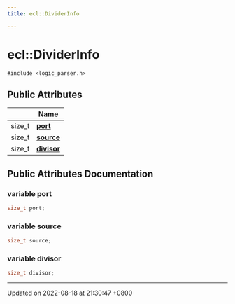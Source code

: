 ```yaml
---
title: ecl::DividerInfo

---
```


# ecl::DividerInfo






`#include <logic_parser.h>`

## Public Attributes

|                | Name           |
| -------------- | -------------- |
| size_t | **[port](structecl_1_1DividerInfo.md#variable-port)**  |
| size_t | **[source](structecl_1_1DividerInfo.md#variable-source)**  |
| size_t | **[divisor](structecl_1_1DividerInfo.md#variable-divisor)**  |

## Public Attributes Documentation

### variable port

```cpp
size_t port;
```


### variable source

```cpp
size_t source;
```


### variable divisor

```cpp
size_t divisor;
```


-------------------------------

Updated on 2022-08-18 at 21:30:47 +0800